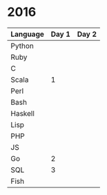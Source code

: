 # 2016

| Language | Day 1 | Day 2 |
|---|---|---|
|Python| | |
|Ruby| | |
|C| | |
|Scala| 1 | |
|Perl| | |
|Bash| | |
|Haskell| | |
|Lisp| | |
|PHP| | |
|JS| | |
|Go| 2 | |
|SQL| 3 | |
|Fish| | |
